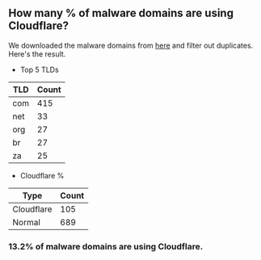 ## How many % of malware domains are using Cloudflare?


We downloaded the malware domains from [here](https://urlhaus.abuse.ch) and filter out duplicates.
Here's the result.


[//]: # (start replacement)


- Top 5 TLDs

| TLD | Count |
| --- | --- |
| com | 415 |
| net | 33 |
| org | 27 |
| br | 27 |
| za | 25 |


- Cloudflare %

| Type | Count |
| --- | --- |
| Cloudflare | 105 |
| Normal | 689 |


### 13.2% of malware domains are using Cloudflare.